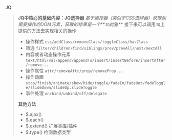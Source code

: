 JQ

> **JQ中核心的基础内容：JQ选择器**
> *基于选择器（类似于CSS选择器）获取到需要操作的DOM元素，获取的结果是一个***`JQ`对象**
> 接下来可以调用`JQ`上提供的方法去实现相关的操作
>
> + 操作样式 `css/addClass/removeClass/toggleClass/hasClass`
> + 筛选 `filter/children/find/siblings/prev/prevAll/next/nextAll`
> + 内容或者动态操作元素`text/html/val/append/appendTo/insert/insertBefore/insertAfter/remove...`
> + 操作属性 `attr/removeAttr/prop/removeProp...`
> +  操作动画 `stop/finish/animate/show/hide/toggle/fadeIn/fadeOut/fadeToggle/slideDown/slideUp.slideToggle`
> + 事件处理 `on/bind/unbind/off/delegate`
>
> **其他方法**
>
> + $.ajax()
> + $.each()
> + $.extend() 扩展类库/插件
> + $.type() 检测数据类型